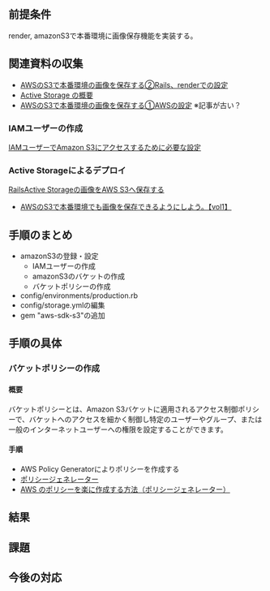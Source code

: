 ## 前提条件
render, amazonS3で本番環境に画像保存機能を実装する。

## 関連資料の収集
- [AWSのS3で本番環境の画像を保存する②Rails、renderでの設定](https://qiita.com/joinus_ibuki/items/774a79e9c828ecdc57b3)
- [Active Storage の概要](https://railsguides.jp/active_storage_overview.html)
- [AWSのS3で本番環境の画像を保存する①AWSの設定](https://qiita.com/joinus_ibuki/items/050816c83234837167bc)
※記事が古い？

### IAMユーザーの作成
[IAMユーザーでAmazon S3にアクセスするために必要な設定](https://www.jpcyber.com/support/create-iam-user-and-iam-policy)

### Active Storageによるデプロイ

[RailsActive Storageの画像をAWS S3へ保存する](https://qiita.com/libra_lt/items/284b2723eaae26c5a39b)


- [AWSのS3で本番環境でも画像を保存できるようにしよう。【vol1】](https://qiita.com/iijima-naoya-45b/items/0bdf75bde960787c9c04)

## 手順のまとめ
- amazonS3の登録・設定
  - IAMユーザーの作成 
  - amazonS3のバケットの作成
  - バケットポリシーの作成
- config/environments/production.rb
- config/storage.ymlの編集
- gem "aws-sdk-s3"の追加

## 手順の具体
### バケットポリシーの作成
#### 概要
バケットポリシーとは、Amazon S3バケットに適用されるアクセス制御ポリシーで、バケットへのアクセスを細かく制御し特定のユーザーやグループ、または一般のインターネットユーザーへの権限を設定することができます。

#### 手順
- AWS Policy Generatorによりポリシーを作成する
- [ポリシージェネレーター](https://awspolicygen.s3.amazonaws.com/policygen.html)
- [AWS のポリシーを楽に作成する方法（ポリシージェネレーター）](https://qiita.com/libra_lt/items/284b2723eaae26c5a39b) 

## 結果
## 課題
## 今後の対応
